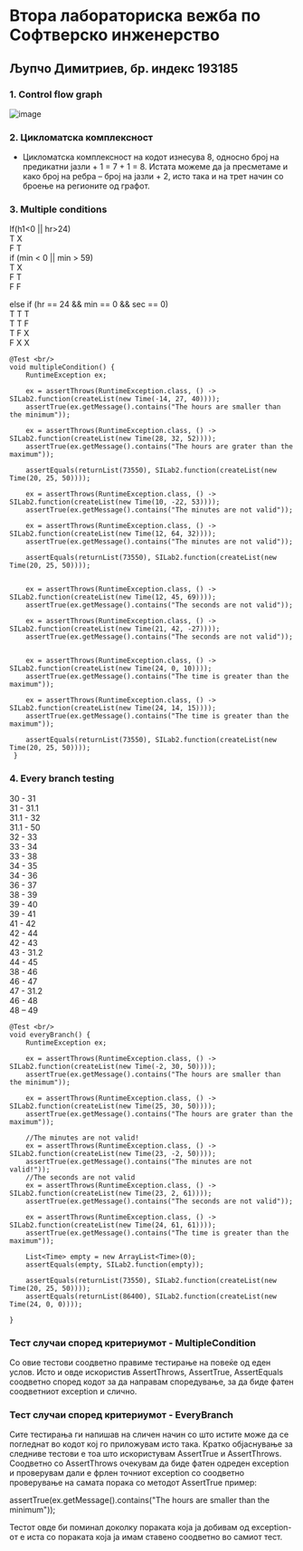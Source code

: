 # Втора лабораториска вежба по Софтверско инженерство
## Љупчо Димитриев, бр. индекс 193185

### 1. Control flow graph

![image](https://user-images.githubusercontent.com/79581166/119220936-22df3100-baed-11eb-98d6-e48e29ca143a.png)

### 2. Цикломатска комплексност

- Цикломатска комплексност на кодот изнесува 8, односно број на предикатни јазли + 1 = 7 + 1 = 8. Истата можеме да ја пресметаме и како број на ребра – број на јазли + 2, исто така и на трет начин со броење на регионите од графот.

### 3. Multiple conditions
If(h1<0 || hr>24) <br />
T X <br />
F T <br />
if (min < 0 || min > 59) <br />
T X  
F T  
F F  

else if (hr == 24 && min == 0 && sec == 0) <br />
T T T <br />
T T F <br />
T F X <br />
F X X <br />

	@Test <br/>
    void multipleCondition() {    
		RuntimeException ex;  

		ex = assertThrows(RuntimeException.class, () -> SILab2.function(createList(new Time(-14, 27, 40))));
		assertTrue(ex.getMessage().contains("The hours are smaller than the minimum"));

		ex = assertThrows(RuntimeException.class, () -> SILab2.function(createList(new Time(28, 32, 52))));
		assertTrue(ex.getMessage().contains("The hours are grater than the maximum"));

		assertEquals(returnList(73550), SILab2.function(createList(new Time(20, 25, 50))));

		ex = assertThrows(RuntimeException.class, () -> SILab2.function(createList(new Time(10, -22, 53))));
		assertTrue(ex.getMessage().contains("The minutes are not valid"));

		ex = assertThrows(RuntimeException.class, () -> SILab2.function(createList(new Time(12, 64, 32))));
		assertTrue(ex.getMessage().contains("The minutes are not valid"));

		assertEquals(returnList(73550), SILab2.function(createList(new Time(20, 25, 50))));


		ex = assertThrows(RuntimeException.class, () -> SILab2.function(createList(new Time(12, 45, 69))));
		assertTrue(ex.getMessage().contains("The seconds are not valid"));

		ex = assertThrows(RuntimeException.class, () -> SILab2.function(createList(new Time(21, 42, -27))));
		assertTrue(ex.getMessage().contains("The seconds are not valid"));


		ex = assertThrows(RuntimeException.class, () -> SILab2.function(createList(new Time(24, 0, 10))));
		assertTrue(ex.getMessage().contains("The time is greater than the maximum"));

		ex = assertThrows(RuntimeException.class, () -> SILab2.function(createList(new Time(24, 14, 15))));
		assertTrue(ex.getMessage().contains("The time is greater than the maximum"));

		assertEquals(returnList(73550), SILab2.function(createList(new Time(20, 25, 50))));
   	 }

### 4. Every branch testing
30 - 31  
31 - 31.1  
31.1 - 32  
31.1 - 50  
32 - 33  
33 - 34  
33 - 38  
34 - 35  
34 - 36  
36 - 37  
38 - 39  
39 - 40  
39 - 41  
41 - 42  
42 - 44  
42 - 43  
43 - 31.2  
44 - 45  
38 - 46  
46 - 47  
47 - 31.2  
46 - 48  
48 – 49  

	@Test <br/>
    void everyBranch() {  
        RuntimeException ex;  

        ex = assertThrows(RuntimeException.class, () -> SILab2.function(createList(new Time(-2, 30, 50))));
        assertTrue(ex.getMessage().contains("The hours are smaller than the minimum"));

        ex = assertThrows(RuntimeException.class, () -> SILab2.function(createList(new Time(25, 30, 50))));
        assertTrue(ex.getMessage().contains("The hours are grater than the maximum"));

        //The minutes are not valid!
        ex = assertThrows(RuntimeException.class, () -> SILab2.function(createList(new Time(23, -2, 50))));
        assertTrue(ex.getMessage().contains("The minutes are not valid!"));
        //The seconds are not valid
        ex = assertThrows(RuntimeException.class, () -> SILab2.function(createList(new Time(23, 2, 61))));
        assertTrue(ex.getMessage().contains("The seconds are not valid"));

        ex = assertThrows(RuntimeException.class, () -> SILab2.function(createList(new Time(24, 61, 61))));
        assertTrue(ex.getMessage().contains("The time is greater than the maximum"));

	    List<Time> empty = new ArrayList<Time>(0);
        assertEquals(empty, SILab2.function(empty));

        assertEquals(returnList(73550), SILab2.function(createList(new Time(20, 25, 50))));
        assertEquals(returnList(86400), SILab2.function(createList(new Time(24, 0, 0))));
        
    }

### Тест случаи според критериумот - MultipleCondition  
Со овие тестови соодветно правиме тестирање на повеќе од еден услов. Исто и овде искористив AssertThrows, AssertTrue, AssertEquals соодветно според кодот за да направам споредување, за да биде фатен соодветниот exception и слично.  

### Тест случаи според критериумот - EveryBranch  

Сите тестирања ги напишав на сличен начин со што истите може да се погледнат во кодот кој го приложувам исто така. Кратко објаснување за следниве тестови е тоа што искористувам AssertTrue и AssertThrows. Соодветно со AssertThrows очекувам да биде фатен одреден exception и проверувам дали е фрлен точниот exception со соодветно проверување на самата порака со методот AssertTrue пример:  

assertTrue(ex.getMessage().contains("The hours are smaller than the minimum"));   

Тестот овде би поминал доколку пораката која ја добивам од exception-oт е иста со пораката која ја имам ставено соодветно во самиот тест.


